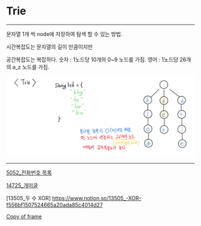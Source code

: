 # Trie

---

문자열 1개 씩 node에 저장하여 탐색 할 수 있는 방법.

시간복잡도는 문자열의 길이 만큼이지만

공간복잡도는 복잡하다.
  숫자 :  1노드당 10개의 0~9 노드를 가짐.
  영어 :  1노드당 26개의 a_z 노드를 가짐.

![Trie%2016d2c91250ab4012830d774891351551/Trie.png](Trie%2016d2c91250ab4012830d774891351551/Trie.png)

---

[5052_전화번호 목록](Trie%2016d2c91250ab4012830d774891351551/5052_%E1%84%8C%E1%85%A5%E1%86%AB%E1%84%92%E1%85%AA%E1%84%87%E1%85%A5%E1%86%AB%E1%84%92%E1%85%A9%20%E1%84%86%E1%85%A9%E1%86%A8%E1%84%85%E1%85%A9%E1%86%A8%207711ac833e69480c907ec3b55113a220.md)

[14725_개미굴](Trie%2016d2c91250ab4012830d774891351551/14725_%E1%84%80%E1%85%A2%E1%84%86%E1%85%B5%E1%84%80%E1%85%AE%E1%86%AF%20b63adb963db04152851ed211898fcfa8.md)

[13505_두 수 XOR] https://www.notion.so/13505_-XOR-f556bf1507524665a20ada85c4014d27

[Copy of frame](Trie%2016d2c91250ab4012830d774891351551/Copy%20of%20frame%20f556bf1507524665a20ada85c4014d27.md)
